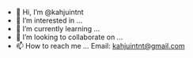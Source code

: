 - 👋 Hi, I’m @kahjuintnt
- 👀 I’m interested in ...
- 🌱 I’m currently learning ... 
- 💞️ I’m looking to collaborate on ...
- 📫 How to reach me ... Email: kahjuintnt@gmail.com

<!---
kahjuintnt/kahjuintnt is a ✨ special ✨ repository because its `README.md` (this file) appears on your GitHub profile.
You can click the Preview link to take a look at your changes.
--->
